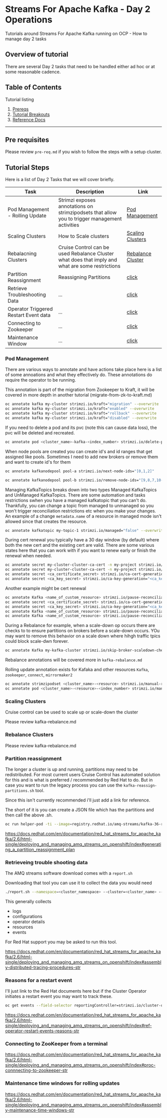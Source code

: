 # Streams For Apache Kafka - Day 2 Operations 

Tutorials around Streams For Apache Kafka running on OCP - How to manage day 2 tasks

## Overview of tutorial

There are several Day 2 tasks that need to be handled either ad hoc or at some reasonable cadence.

## Table of Contents

Tutorial listing

1. [Prereqs](#pre-requisites)
2. [Tutorial Breakouts](#tutorial-steps)
3. [Reference Docs](#reference-documents)

---

## Pre requisites

Please review `pre-req.md` if you wish to follow the steps with a setup cluster.

## Tutorial Steps

Here is a list of Day 2 Tasks that we will cover briefly.

| Task | Description | Link |
|------|-------------|------|
| Pod Management - Rolling Update | Strimzi exposes annotations on strimzipodsets that allow you to trigger management activities | [Pod Management](#pod-management) |
| Scaling Clusters | How to Scale clusters | [Scaling Clusters](#scaling-clusters) |
| Rebalacning Clusters | Cruise Control can be used Rebalance Cluster what does that imply and what are some restrictions | [Rebalance Cluster](#rebalance-clusters) |
| Partition Reassignment | Reassigning Partitions | [click](#partition-reassignment) |
| Retrieve Troubleshooting Data | ... | [click](#retrieveing-trouble-shooting-data) |
| Operator Triggered Restart Event data | ... | [click](#reasons-for-a-restart-event) |
| Connecting to Zookeeper | ... | [click](#connecting-to-zookeeper-from-a-terminal) |
| Maintenance Window| ... | [click](#maintenance-time-windows-for-rolling-updates) |

### Pod Management

There are various ways to annotate and have actions take place here is a list of some annoations and what they effectively do.  These annotations do require the operator to be running.

This annotation is part of the migration from Zookeeper to Kraft, it will be covered in more depth in another tutorial (migrate-from-zk-to-kraft.md)

```bash
oc annotate kafka my-cluster strimzi.io/kraft="migration" --overwrite
oc annotate kafka my-cluster strimzi.io/kraft="enabled" --overwrite
oc annotate kafka my-cluster strimzi.io/kraft="rollback" --overwrite
oc annotate kafka my-cluster strimzi.io/kraft="disabled" --overwrite
```

If you need to delete a pod and its pvc (note this can cause data loss), the pvc will be deleted and recreated.

```bash
oc annotate pod <cluster_name>-kafka-<index_number> strimzi.io/delete-pod-and-pvc="true"
```

When node pools are created you can create id's and id ranges that get assigned like pools.  Sometimes I need to add new brokers or remove them and want to create id's for them

```bash
oc annotate kafkanodepool pool-a strimzi.io/next-node-ids="[0,1,2]"
```

```bash
oc annotate kafkanodepool pool-b strimzi.io/remove-node-ids="[9,8,7,10-20]"
```

Managing KafkaTopics breaks down into two types Managed KafkaTopics and UnManaged KafkaTopics.  There are some automation and tasks restrictions swhen you have a managed kafkatopic that you can't do.  Thankfully, you can change a topic from managed to unmanaged so you won't trigger reconciliation restrictions etc when you make your changes.  An example of a change `metadata.name` of a resource in managed mode isn't allowed since that creates the resource.

```bash
oc annotate kafkatopic my-topic-1 strimzi.io/managed="false" --overwrite
```

During cert renewal you typically have a 30 day window (by default) where both the new cert and the existing cert are valid.  There are some various states here that you can work with if you want to renew early or finish the renewal when needed.

```bash
oc annotate secret my-cluster-cluster-ca-cert -n my-project strimzi.io/force-renew="true"
oc annotate secret my-cluster-cluster-ca-cert -n my-project strimzi.io/force-renew="true"
oc annotate secret <ca_certificate_secret> strimzi.io/ca-cert-generation="<ca_certificate_generation>"
oc annotate secret <ca_key_secret> strimzi.io/ca-key-generation="<ca_key_generation>"
```

Another example might be cert renewal

```bash
oc annotate Kafka <name_of_custom_resource> strimzi.io/pause-reconciliation="true"
oc annotate secret <ca_certificate_secret> strimzi.io/ca-cert-generation="<ca_certificate_generation>"
oc annotate secret <ca_key_secret> strimzi.io/ca-key-generation="<ca_key_generation>"
oc annotate Kafka <name_of_custom_resource> strimzi.io/pause-reconciliation="false" --overwrite 
oc annotate Kafka <name_of_custom_resource> strimzi.io/pause-reconciliation-
```

During a Rebalance for example, when a scale-down op occurs there are checks to to ensure partitions on brokers before a scale-down occurs.  YOu may want to remove this behavior on a scale down where hihgh traffic tpics could block scale-dwn forever.

```bash
oc annotate Kafka my-kafka-cluster strimzi.io/skip-broker-scaledown-check="true"
```

Rebalance annotations will be covered more in `kafka-rebalance.md`

Rolling update annotation exists for Kafaka and other resources `Kafka`, `zookeeper`, `connect`, `mirrormaker2`

```bash
oc annotate strimzipodset <cluster_name>-<resource> strimzi.io/manual-rolling-update="true"
oc annotate pod <cluster_name>-<resource>-<index_number> strimzi.io/manual-rolling-update="true"

```

### Scaling Clusters

Cruise control can be used to scale up or scale-down the cluster

Please review kafka-rebalance.md

### Rebalance Clusters

Please review kafka-rebalance.md

### Partition reassignment

The longer a cluster is up and running, partitions may need to be redistributed.  For most current users Cruise Control has automated solution for this and is what is preferred / recommended by Red Hat to do.  But in case you want to run the legacy process you can use the `kafka-reassign-partitions.sh` tool.

Since this isn't currently recommended i'll just add a link for reference.

The short of it is you can create a JSON file which has the partitions and then call the above .sh.

```bash
oc run helper-pod -ti --image=registry.redhat.io/amq-streams/kafka-36-rhel8:2.6.0 --rm=true --restart=Never -- bash
```

https://docs.redhat.com/en/documentation/red_hat_streams_for_apache_kafka/2.6/html-single/deploying_and_managing_amq_streams_on_openshift/index#generating_a_partition_reassignment_plan

### Retrieveing trouble shooting data

The AMQ streams software download comes with a `report.sh`


Downloading that tool you can use it to collect the data you would need

```bash
./report.sh --namespace=<cluster_namespace> --cluster=<cluster_name> --out-dir=<local_output_directory>
```

This generally collects 

- logs
- configurations
- operator details
- resources
- events

For Red Hat support you may be asked to run this tool.

https://docs.redhat.com/en/documentation/red_hat_streams_for_apache_kafka/2.6/html-single/deploying_and_managing_amq_streams_on_openshift/index#assembly-distributed-tracing-procedures-str


### Reasons for a restart event

I'll just link to the Red Hat documents here but if the Cluster Operator initiates a restart event you may want to track these.

```bash
oc get events --field-selector reportingController=strimzi.io/cluster-operator
```

https://docs.redhat.com/en/documentation/red_hat_streams_for_apache_kafka/2.6/html-single/deploying_and_managing_amq_streams_on_openshift/index#ref-operator-restart-events-reasons-str

### Connecting to ZooKeeper from a terminal

https://docs.redhat.com/en/documentation/red_hat_streams_for_apache_kafka/2.6/html-single/deploying_and_managing_amq_streams_on_openshift/index#proc-connnecting-to-zookeeper-str

### Maintenance time windows for rolling updates

https://docs.redhat.com/en/documentation/red_hat_streams_for_apache_kafka/2.6/html-single/deploying_and_managing_amq_streams_on_openshift/index#assembly-maintenance-time-windows-str

